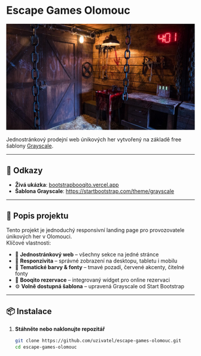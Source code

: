 # Escape Games Olomouc

![Grayscale Theme](assets/img/olomouc-bg.jpg)

Jednostránkový prodejní web únikových her vytvořený na základě free šablony [Grayscale](https://startbootstrap.com/theme/grayscale).

---

## 🔗 Odkazy

- **Živá ukázka**: [bootstrapbooqito.vercel.app](https://bootstrapbooqito.vercel.app)
- **Šablona Grayscale**: https://startbootstrap.com/theme/grayscale

---

## 🎯 Popis projektu

Tento projekt je jednoduchý responsivní landing page pro provozovatele únikových her v Olomouci.  
Klíčové vlastnosti:

- 🚀 **Jednostránkový web** – všechny sekce na jedné stránce
- 📱 **Responzivita** – správné zobrazení na desktopu, tabletu i mobilu
- 🎨 **Tematické barvy & fonty** – tmavé pozadí, červené akcenty, čitelné fonty
- 🔌 **Booqito rezervace** – integrovaný widget pro online rezervaci
- ⚙️ **Volně dostupná šablona** – upravená Grayscale od Start Bootstrap

---

## 📦 Instalace

1. **Stáhněte nebo naklonujte repozitář**
   ```bash
   git clone https://github.com/uzivatel/escape-games-olomouc.git
   cd escape-games-olomouc
   ```
